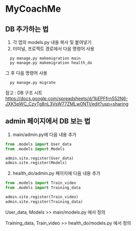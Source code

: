 # MyCoachMe
## DB 추가하는 법
1. 각 앱의 models.py 내용 복사 및 붙여넣기
2. 터미널, 프로젝트 경로에서 다음 명령어 사용

```
  py manage.py makemigration main
  py manage.py makemigration health_do
```

그 후 다음 명령어 사용
```
  py manage.py migrate
```
참고 : DB 구조 시트
https://docs.google.com/spreadsheets/d/1bEPFfrn552N6-JXK5pWC_CzyTg8nL3VsW77ZMLw0NTI/edit?usp=sharing

## admin 페이지에서 DB 보는 법

1. main/admin.py에 다음 내용 추가
```python
from .models import User_data
from .models import Models

admin.site.register(User_data)
admin.site.register(Models)
```

2. health_do/admin.py 페이지에 다음 내용 추가

```python
from .models import Train_video
from .models import Training_data

admin.site.register(Train_video)
admin.site.register(Training_data)
```

User_data, Models >> main/models.py 에서 정의

Training_data, Train_video >> health_do/models.py 에서 정의
